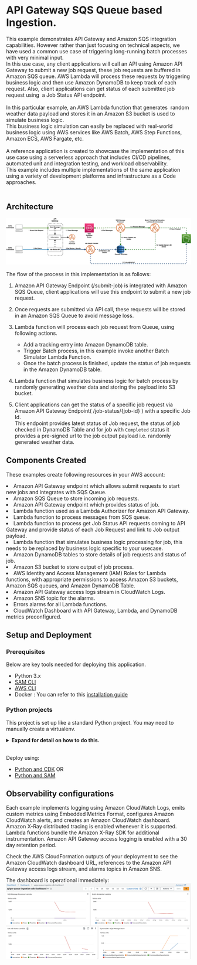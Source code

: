 # API Gateway SQS Queue based Ingestion.

This example demonstrates API Gateway and Amazon SQS integration capabilities. However rather than just focusing on technical aspects, we have used a common use case of triggering long-running batch processes with very minimal input.
<br>
In this use case, any client applications will call an API using Amazon API Gateway to submit a new job request, these job requests are buffered in Amazon SQS queue. AWS Lambda will process these requests by triggering business logic and then use Amazon DynamoDB to keep track of each request. Also, client applications can get status of each submitted job request using  a Job Status API endpoint. <br>
<br>
In this particular example, an AWS Lambda function that generates  random weather data payload and stores it in an Amazon S3 bucket is used to simulate business logic. <br>
This business logic simulation can easily be replaced with real-world business logic using AWS services like AWS Batch, AWS Step Functions, Amazon ECS, AWS Fargate, etc. <br>
<br>
A reference application is created to showcase the implementation of this use case using a serverless approach that includes CI/CD pipelines, automated unit and integration testing, and workload observability. <br>
This example includes multiple implementations of the same application using a variety of development platforms and infrastructure as a Code approaches.<br>
<br>

## Architecture

![Soluton diagram](./assets/Apigw-queue-based-ingestion.png)

The flow of the process in this implementation is as follows:

1. Amazon API Gateway Endpoint (/submit-job) is integrated with Amazon SQS Queue, client applications will use this endpoint to submit a new job request.

2. Once requests are submitted via API call, these requests will be stored in an Amazon SQS Queue to avoid message loss.
3. Lambda function will process each job request from Queue, using following actions.

   - Add a tracking entry into Amazon DynamoDB table.
   - Trigger Batch process, in this example invoke another Batch Simulator Lambda Function.
   - Once the batch process is finished, update the status of job requests in the Amazon DynamoDB table.

4. Lambda function that simulates business logic for batch process by randomly generating weather data and storing the payload into S3 bucket.

5. Client applications can get the status of a specific job request via Amazon API Gateway Endpoint( /job-status/{job-id} ) with a specific Job Id.<br>
   This endpoint provides latest status of Job request, the status of job checked in DynamoDB Table and for job with `Completed` status it provides a pre-signed url to the job output payload i.e. randomly generated weather data.

## Components Created

These examples create following resources in your AWS account:<br>

<li>Amazon API Gateway endpoint which allows submit requests to start new jobs and integrates with SQS Queue. <br>
<li>Amazon SQS Queue to store incoming job requests.<br>
<li>Amazon API Gateway endpoint which provides status of job.<br>
<li>Lambda function used as a Lambda Authorizer for Amazon API Gateway.<br>
<li>Lambda function to process messages from SQS queue.<br>
<li>Lambda function to process get Job Status API requests coming to API Gateway and provide status of each Job Request and link to Job output payload.<br>
<li>Lambda function that simulates business logic processing for job, this needs to be replaced by business logic specific to your usecase.<br>
<li>Amazon DynamoDB tables to store details of job requests and status of job.<br>
<li>Amazon S3 bucket to store output of job process.<br>
<li>AWS Identity and Access Management (IAM) Roles for Lambda functions, with appropriate permissions to access Amazon S3 buckets, Amazon SQS queues, and Amazon DynamoDB Table. <br>
<li>Amazon API Gateway access logs stream in CloudWatch Logs.<br>
<li>Amazon SNS topic for the alarms.<br>
<li>Errors alarms for all Lambda functions.<br>
<li>CloudWatch Dashboard with API Gateway, Lambda, and DynamoDB metrics preconfigured.<br>

## Setup and Deployment

### Prerequisites

Below are key tools needed for deploying this application.

- Python 3.x
- [SAM CLI](https://docs.aws.amazon.com/serverless-application-model/latest/developerguide/install-sam-cli.html)
- [AWS CLI](https://aws.amazon.com/cli/)
- Docker : You can refer to this [installation guide](https://docs.docker.com/get-docker/)

### Python projects

This project is set up like a standard Python project. You may need to manually create a virtualenv.

<details>
<summary><strong>Expand for detail on how to do this.</strong></summary><p>

```bash
python3 -m venv .venv
```

After the init process completes and the virtualenv is created, you can use the following
step to activate your virtualenv.

```bash
source .venv/bin/activate
```

Once the virtualenv is activated, you can install the required dependencies for CDK and API implementation.

```bash
python3 -m pip install --upgrade pip
pip install -U wheel setuptools
```

Install Docker. You can refer to this [installation guide](https://docs.docker.com/get-docker/)

</p></details></br>

Deploy using:

- [Python and CDK](python-cdk/README.md) OR
- [Python and SAM](python-sam/README.md)

## Observability configurations

Each example implements logging using Amazon CloudWatch Logs, emits custom metrics using Embedded Metrics Format, configures Amazon CloudWatch alerts, and creates an Amazon CloudWatch dashboard. Amazon X-Ray distributed tracing is enabled whenever it is supported. Lambda functions bundle the Amazon X-Ray SDK for additional instrumentation. Amazon API Gateway access logging is enabled with a 30 day retention period.

Check the AWS CloudFormation outputs of your deployment to see the Amazon CloudWatch dashboard URL, references to the Amazon API Gateway access logs stream, and alarms topics in Amazon SNS.

The dashboard is operational immediately:
![Soluton diagram](./assets/Cloudwatch_dashboard.png)
